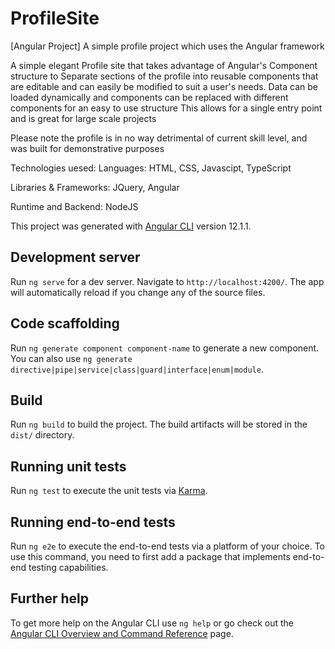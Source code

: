 # ProfileSite
[Angular Project] A simple profile project which uses the Angular framework

A simple elegant Profile site that takes advantage of Angular's Component structure to 
Separate sections of the profile into reusable components that are editable and can easily be modified
to suit a user's needs.
Data can be loaded dynamically and components can be replaced with different components for an easy to use structure
This allows for a single entry point and is great for large scale projects

Please note the profile is in no way detrimental of current skill level, and was built for demonstrative purposes

Technologies uesed:
Languages: HTML, CSS, Javascipt, TypeScript

Libraries & Frameworks: JQuery, Angular

Runtime and Backend: NodeJS


This project was generated with [Angular CLI](https://github.com/angular/angular-cli) version 12.1.1.

## Development server

Run `ng serve` for a dev server. Navigate to `http://localhost:4200/`. The app will automatically reload if you change any of the source files.

## Code scaffolding

Run `ng generate component component-name` to generate a new component. You can also use `ng generate directive|pipe|service|class|guard|interface|enum|module`.

## Build

Run `ng build` to build the project. The build artifacts will be stored in the `dist/` directory.

## Running unit tests

Run `ng test` to execute the unit tests via [Karma](https://karma-runner.github.io).

## Running end-to-end tests

Run `ng e2e` to execute the end-to-end tests via a platform of your choice. To use this command, you need to first add a package that implements end-to-end testing capabilities.

## Further help

To get more help on the Angular CLI use `ng help` or go check out the [Angular CLI Overview and Command Reference](https://angular.io/cli) page.
